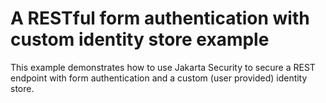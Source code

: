 # A RESTful form authentication with custom identity store example

This example demonstrates how to use Jakarta Security to secure a REST endpoint with form authentication 
and a custom (user provided) identity store.